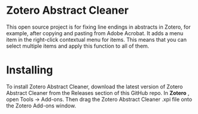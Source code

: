 Zotero Abstract Cleaner
=======================

This open source project is for fixing line endings in abstracts in Zotero, for example, after copying and pasting from Adobe Acrobat. It adds a menu item in the right-click contextual menu for items. This means that you can select multiple items and apply this function to all of them.

# Installing

To install Zotero Abstract Cleaner, download the latest version of Zotero Abstract Cleaner from the Releases section of this GitHub repo. In **Zotero** , open Tools -> Add-ons. Then drag the Zotero Abstract Cleaner .xpi file onto the Zotero Add-ons window.


